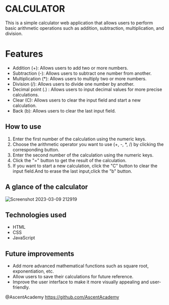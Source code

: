 # CALCULATOR

This is a simple calculator web application that allows users to perform basic arithmetic operations such as addition, subtraction, multiplication, and division.

# Features

 - Addition (+): Allows users to add two or more numbers.
 - Subtraction (-): Allows users to subtract one number from another.
 - Multiplication (*): Allows users to multiply two or more numbers.
 - Division (/): Allows users to divide one number by another.
 - Decimal point (.) : Allows users to input decimal values for more
   precise calculations.
 - Clear (C): Allows users to clear the input field and start a new
   calculation.
 - Back (b): Allows users to clear the last input field.

## How to use
1. Enter the first number of the calculation using the numeric keys.
2. Choose the arithmetic operator you want to use (+, -, *, /) by clicking the corresponding button.
3. Enter the second number of the calculation using the numeric keys.
4. Click the "=" button to get the result of the calculation.
5. If you want to start a new calculation, click the "C" button to clear the input field.And to erase the last input,click the "b" button.

## A glance of the calculator
![Screenshot 2023-03-09 212919](https://user-images.githubusercontent.com/108140716/224082126-ce456e79-553a-4c24-97e2-9f279854316e.jpg)

## Technologies used

 - HTML
 - CSS
 - JavaScript

## Future improvements

 - Add more advanced mathematical functions such as square root,
   exponentiation, etc.
 - Allow users to save their calculations for future reference.
 - Improve the user interface to make it more visually appealing and
   user-friendly.
   
   
   
 @AscentAcademy
 https://github.com/AscentAcademy
